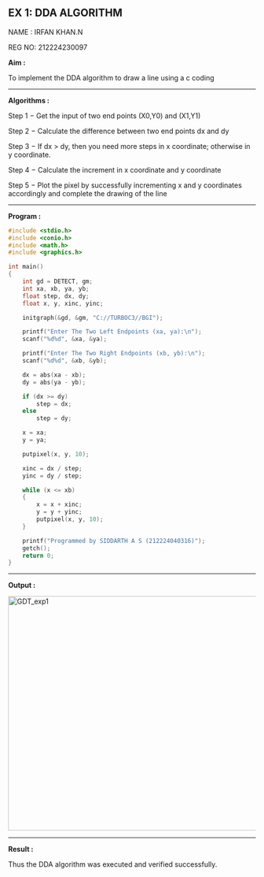 ## EX 1: DDA ALGORITHM 

NAME : IRFAN KHAN.N

REG NO: 212224230097

**Aim :**

To  implement the DDA algorithm to draw a line using a c coding

---

**Algorithms :**

Step 1 − Get the input of two end points (X0,Y0) and (X1,Y1)

Step 2 − Calculate the difference between two end points dx and  dy 

Step 3 − If dx > dy, then you need more steps in x coordinate; otherwise in y coordinate.

Step 4 − Calculate the increment in x coordinate and y coordinate

Step 5 − Plot the pixel by successfully incrementing x and y coordinates accordingly and complete the drawing of the line

---

**Program :**
```c
#include <stdio.h>
#include <conio.h>
#include <math.h>
#include <graphics.h>

int main() 
{
    int gd = DETECT, gm;
    int xa, xb, ya, yb;
    float step, dx, dy;
    float x, y, xinc, yinc;

    initgraph(&gd, &gm, "C://TURBOC3//BGI");

    printf("Enter The Two Left Endpoints (xa, ya):\n");
    scanf("%d%d", &xa, &ya);

    printf("Enter The Two Right Endpoints (xb, yb):\n");
    scanf("%d%d", &xb, &yb);

    dx = abs(xa - xb);
    dy = abs(ya - yb);

    if (dx >= dy)
        step = dx;
    else
        step = dy;

    x = xa;
    y = ya;

    putpixel(x, y, 10);

    xinc = dx / step;
    yinc = dy / step;

    while (x <= xb) 
    {
        x = x + xinc;
        y = y + yinc;
        putpixel(x, y, 10);
    }

    printf("Programmed by SIDDARTH A S (212224040316)");
    getch();
    return 0;
}

```

----

**Output :**


<img width="641" height="476" alt="GDT_exp1" src="https://github.com/user-attachments/assets/0c2fded8-cec6-4423-9842-13d0f0e6c8df" />




---

**Result :**



 Thus the DDA algorithm was executed and verified successfully.
